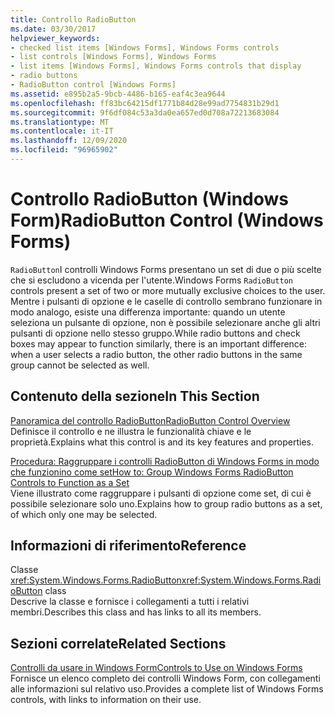 ```yaml
---
title: Controllo RadioButton
ms.date: 03/30/2017
helpviewer_keywords:
- checked list items [Windows Forms], Windows Forms controls
- list controls [Windows Forms], Windows Forms
- list items [Windows Forms], Windows Forms controls that display
- radio buttons
- RadioButton control [Windows Forms]
ms.assetid: e895b2a5-9bcb-4486-b165-eaf4c3ea9644
ms.openlocfilehash: ff83bc64215df1771b84d28e99ad7754831b29d1
ms.sourcegitcommit: 9f6df084c53a3da0ea657ed0d708a72213683084
ms.translationtype: MT
ms.contentlocale: it-IT
ms.lasthandoff: 12/09/2020
ms.locfileid: "96965902"
---
```

# <a name="radiobutton-control-windows-forms"></a><span data-ttu-id="0944f-102">Controllo RadioButton (Windows Form)</span><span class="sxs-lookup"><span data-stu-id="0944f-102">RadioButton Control (Windows Forms)</span></span>
<span data-ttu-id="0944f-103">`RadioButton`I controlli Windows Forms presentano un set di due o più scelte che si escludono a vicenda per l'utente.</span><span class="sxs-lookup"><span data-stu-id="0944f-103">Windows Forms `RadioButton` controls present a set of two or more mutually exclusive choices to the user.</span></span> <span data-ttu-id="0944f-104">Mentre i pulsanti di opzione e le caselle di controllo sembrano funzionare in modo analogo, esiste una differenza importante: quando un utente seleziona un pulsante di opzione, non è possibile selezionare anche gli altri pulsanti di opzione nello stesso gruppo.</span><span class="sxs-lookup"><span data-stu-id="0944f-104">While radio buttons and check boxes may appear to function similarly, there is an important difference: when a user selects a radio button, the other radio buttons in the same group cannot be selected as well.</span></span>  
  
## <a name="in-this-section"></a><span data-ttu-id="0944f-105">Contenuto della sezione</span><span class="sxs-lookup"><span data-stu-id="0944f-105">In This Section</span></span>  
 [<span data-ttu-id="0944f-106">Panoramica del controllo RadioButton</span><span class="sxs-lookup"><span data-stu-id="0944f-106">RadioButton Control Overview</span></span>](radiobutton-control-overview-windows-forms.md)  
 <span data-ttu-id="0944f-107">Definisce il controllo e ne illustra le funzionalità chiave e le proprietà.</span><span class="sxs-lookup"><span data-stu-id="0944f-107">Explains what this control is and its key features and properties.</span></span>  
  
 [<span data-ttu-id="0944f-108">Procedura: Raggruppare i controlli RadioButton di Windows Forms in modo che funzionino come set</span><span class="sxs-lookup"><span data-stu-id="0944f-108">How to: Group Windows Forms RadioButton Controls to Function as a Set</span></span>](how-to-group-windows-forms-radiobutton-controls-to-function-as-a-set.md)  
 <span data-ttu-id="0944f-109">Viene illustrato come raggruppare i pulsanti di opzione come set, di cui è possibile selezionare solo uno.</span><span class="sxs-lookup"><span data-stu-id="0944f-109">Explains how to group radio buttons as a set, of which only one may be selected.</span></span>  
  
## <a name="reference"></a><span data-ttu-id="0944f-110">Informazioni di riferimento</span><span class="sxs-lookup"><span data-stu-id="0944f-110">Reference</span></span>  
 <span data-ttu-id="0944f-111">Classe <xref:System.Windows.Forms.RadioButton></span><span class="sxs-lookup"><span data-stu-id="0944f-111"><xref:System.Windows.Forms.RadioButton> class</span></span>  
 <span data-ttu-id="0944f-112">Descrive la classe e fornisce i collegamenti a tutti i relativi membri.</span><span class="sxs-lookup"><span data-stu-id="0944f-112">Describes this class and has links to all its members.</span></span>  
  
## <a name="related-sections"></a><span data-ttu-id="0944f-113">Sezioni correlate</span><span class="sxs-lookup"><span data-stu-id="0944f-113">Related Sections</span></span>  
 [<span data-ttu-id="0944f-114">Controlli da usare in Windows Form</span><span class="sxs-lookup"><span data-stu-id="0944f-114">Controls to Use on Windows Forms</span></span>](controls-to-use-on-windows-forms.md)  
 <span data-ttu-id="0944f-115">Fornisce un elenco completo dei controlli Windows Form, con collegamenti alle informazioni sul relativo uso.</span><span class="sxs-lookup"><span data-stu-id="0944f-115">Provides a complete list of Windows Forms controls, with links to information on their use.</span></span>
